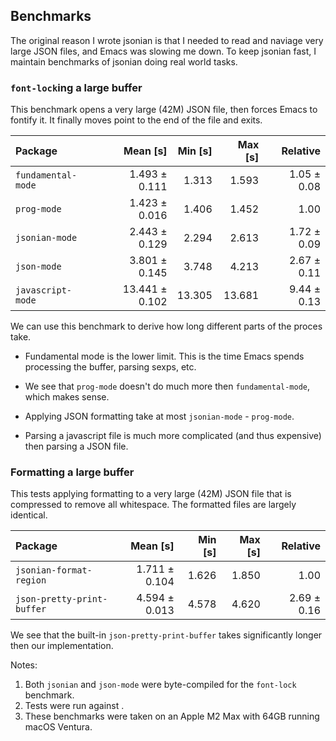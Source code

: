 
## Benchmarks

The original reason I wrote jsonian is that I needed to read and naviage very large JSON
files, and Emacs was slowing me down. To keep jsonian fast, I maintain benchmarks of
jsonian doing real world tasks.

### `font-lock`ing a large buffer

This benchmark opens a very large (42M) JSON file, then forces Emacs to fontify it. It
finally moves point to the end of the file and exits.

| Package | Mean [s] | Min [s] | Max [s] | Relative |
|:---|---:|---:|---:|---:|
| `fundamental-mode` | 1.493 ± 0.111 | 1.313 | 1.593 | 1.05 ± 0.08 |
| `prog-mode` | 1.423 ± 0.016 | 1.406 | 1.452 | 1.00 |
| `jsonian-mode` | 2.443 ± 0.129 | 2.294 | 2.613 | 1.72 ± 0.09 |
| `json-mode` | 3.801 ± 0.145 | 3.748 | 4.213 | 2.67 ± 0.11 |
| `javascript-mode` | 13.441 ± 0.102 | 13.305 | 13.681 | 9.44 ± 0.13 |

We can use this benchmark to derive how long different parts of the proces take.

- Fundamental mode is the lower limit. This is the time Emacs spends processing the
  buffer, parsing sexps, etc.

- We see that `prog-mode` doesn\'t do much more then `fundamental-mode`, which makes
  sense.

- Applying JSON formatting take at most `jsonian-mode` - `prog-mode`.

- Parsing a javascript file is much more complicated (and thus expensive) then parsing a
  JSON file.

### Formatting a large buffer

This tests applying formatting to a very large (42M) JSON file that is compressed to
remove all whitespace. The formatted files are largely identical.

| Package | Mean [s] | Min [s] | Max [s] | Relative |
|:---|---:|---:|---:|---:|
| `jsonian-format-region` | 1.711 ± 0.104 | 1.626 | 1.850 | 1.00 |
| `json-pretty-print-buffer` | 4.594 ± 0.013 | 4.578 | 4.620 | 2.69 ± 0.16 |

We see that the built-in `json-pretty-print-buffer` takes significantly longer then our
implementation.

Notes:

1. Both `jsonian` and `json-mode` were byte-compiled for the `font-lock` benchmark.
1. Tests were run against .
1. These benchmarks were taken on an Apple M2 Max with 64GB running macOS Ventura.
